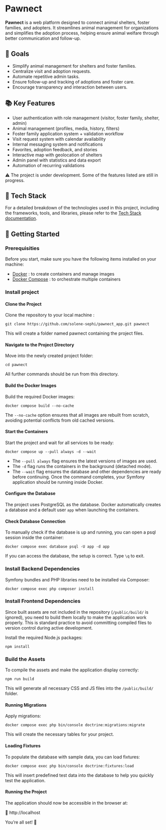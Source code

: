 # Pawnect

**Pawnect** is a web platform designed to connect animal shelters, foster families, and adopters. It streamlines animal management for organizations and simplifies the adoption process, helping ensure animal welfare through better communication and follow-up.

## 🚀 Goals

- Simplify animal management for shelters and foster families.
- Centralize visit and adoption requests.
- Automate repetitive admin tasks.
- Ensure follow-up and tracking of adoptions and foster care.
- Encourage transparency and interaction between users.

## 📚 Key Features

- User authentication with role management (visitor, foster family, shelter, admin)
- Animal management (profiles, media, history, filters)
- Foster family application system + validation workflow
- Visit request system with calendar availability
- Internal messaging system and notifications
- Favorites, adoption feedback, and stories
- Interactive map with geolocation of shelters
- Admin panel with statistics and data export
- Automation of recurring validations

⚠️ The project is under development. Some of the features listed are still in progress.

## 🧰 Tech Stack

For a detailed breakdown of the technologies used in this project, including the frameworks, tools, and libraries, please refer to the [Tech Stack documentation](doc/stack.md).

## 🔧 Getting Started

### Prerequisities

Before you start, make sure you have the following items installed on your machine:

- [Docker](https://docs.docker.com/engine/install/) : to create containers and manage images
- [Docker Compose](https://docs.docker.com/compose/install/) : to orchestrate multiple containers

### Install project

#### Clone the Project

Clone the repository to your local machine :

```
git clone https://github.com/solene-sephi/pawnect_app.git pawnect
```

This will create a folder named pawnect containing the project files.

#### Navigate to the Project Directory

Move into the newly created project folder:

```
cd pawnect
```

All further commands should be run from this directory.

#### Build the Docker Images

Build the required Docker images:

```
docker compose build --no-cache
```

The `--no-cache` option ensures that all images are rebuilt from scratch, avoiding potential conflicts from old cached versions.

#### Start the Containers

Start the project and wait for all services to be ready:

```
docker compose up --pull always -d --wait
```

- The `--pull always` flag ensures the latest versions of images are used.
- The `-d` flag runs the containers in the background (detached mode).
- The `--wait` flag ensures the database and other dependencies are ready before continuing.
  Once the command completes, your Symfony application should be running inside Docker.

#### Configure the Database

The project uses PostgreSQL as the database. Docker automatically creates a database and a default user `app` when launching the containers.

#### Check Database Connection

To manually check if the database is up and running, you can open a psql session inside the container:

```
docker compose exec database psql -U app -d app
```

If you can access the database, the setup is correct. Type `\q` to exit.

### Install Backend Dependencies

Symfony bundles and PHP libraries need to be installed via Composer:

```
docker compose exec php composer install
```

### Install Frontend Dependencies

Since built assets are not included in the repository (`/public/build/` is ignored), you need to build them locally to make the application work properly. This is standard practice to avoid committing compiled files to version control during active development.

Install the required Node.js packages:

```
npm install
```

### Build the Assets

To compile the assets and make the application display correctly:

```
npm run build
```

This will generate all necessary CSS and JS files into the `/public/build/` folder.

#### Running Migrations

Apply migrations:

```
docker compose exec php bin/console doctrine:migrations:migrate
```

This will create the necessary tables for your project.

#### Loading Fixtures

To populate the database with sample data, you can load fixtures:

```
docker compose exec php bin/console doctrine:fixtures:load
```

This will insert predefined test data into the database to help you quickly test the application.

#### Running the Project

The application should now be accessible in the browser at:

🔗 http://localhost

You’re all set! 🚀
